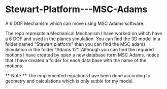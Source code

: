 # Stewart-Platform---MSC-Adams
A 6 DOF Mechanism which can move using MSC Adams software.

The repo represnts a Mechanical Mechanism I have worked on wihch have a 6 DOF and used in the planes simulation. You can find the 3D model in a folder 
named "Stewart platform" then you can find the MSC adams Simulation in the folder "Adams 12". Although you can find the required motions I have created by open
a new database form MSC Adams. notice that I have created a folder for each data base with the name of the motions.

** Note ** 
The emplemented equations have been done according to geometry and calculations which is only sutble for my model.
